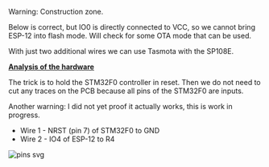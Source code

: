 Warning: Construction zone.

Below is correct, but IO0 is directly connected to VCC, so we cannot bring ESP-12 into flash mode. Will check for some OTA mode that can be used.

With just two additional wires we can use Tasmota with the SP108E.

[**Analysis of the hardware**](/devices/SP108E-HardwareAnalysis)

The trick is to hold the STM32F0 controller in reset. Then we do not need to cut any traces on the PCB because all pins of the STM32F0 are inputs.

Another warning: I did not yet proof it actually works, this is work in progress.

- Wire 1 - NRST (pin 7) of STM32F0 to GND
- Wire 2 - IO4 of ESP-12 to R4


![pins svg](https://user-images.githubusercontent.com/19874899/46259105-0a9dec00-c4d5-11e8-9874-d0f72e7a6934.png)
